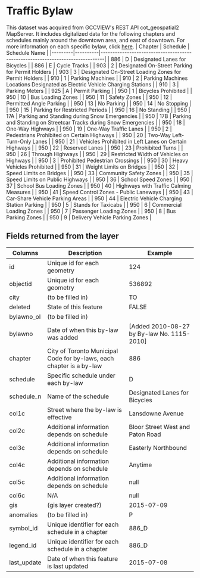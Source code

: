 # Traffic Bylaw 

This dataset was acquired from GCCVIEW's REST API cot_geospatial2 MapServer. It includes digitalized data for the following chapters and schedules mainly around the downtown area, and east of downtown. For more information on each specific bylaw, click [here](https://www.toronto.ca/legdocs/bylaws/lawmcode.htm#III).
| Chapter | Schedule | Schedule Name                                                                 |
|---------|----------|-------------------------------------------------------------------------------|
| 886     | D        | Designated Lanes for Bicycles                                                 |
| 886     | E        | Cycle Tracks                                                                  |
| 903     | 2        | Designated On-Street Parking for   Permit Holders                             |
| 903     | 3        | Designated On-Street Loading Zones for   Permit Holders                       |
| 910     | 1        | Parking Machines                                                              |
| 910     | 2        | Parking Machines Locations Designated   as Electric Vehicle Charging Stations |
| 910     | 3        | Parking Meters                                                                |
| 925     | A        | Permit Parking                                                                |
| 950     | 1        | Bicycles Prohibited                                                           |
| 950     | 10       | Bus Loading Zones                                                             |
| 950     | 11       | Safety Zones                                                                  |
| 950     | 12       | Permitted Angle Parking                                                       |
| 950     | 13       | No Parking                                                                    |
| 950     | 14       | No Stopping                                                                   |
| 950     | 15       | Parking for Restricted Periods                                                |
| 950     | 16       | No Standing                                                                   |
| 950     | 17A      | Parking and Standing during Snow   Emergencies                                |
| 950     | 17B      | Parking and Standing on Streetcar   Tracks during Snow Emergencies            |
| 950     | 18       | One-Way Highways                                                              |
| 950     | 19       | One-Way Traffic Lanes                                                         |
| 950     | 2        | Pedestrians Prohibited on Certain   Highways                                  |
| 950     | 20       | Two-Way Left-Turn-Only Lanes                                                  |
| 950     | 21       | Vehicles Prohibited in Left Lanes on   Certain Highways                       |
| 950     | 22       | Reserved Lanes                                                                |
| 950     | 23       | Prohibited Turns                                                              |
| 950     | 26       | Through Highways                                                              |
| 950     | 29       | Restricted Width of Vehicles on   Highways                                    |
| 950     | 3        | Prohibited Pedestrian Crossings                                               |
| 950     | 30       | Heavy Vehicles Prohibited                                                     |
| 950     | 31       | Weight Limits on Bridges                                                      |
| 950     | 32       | Speed Limits on Bridges                                                       |
| 950     | 33       | Community Safety Zones                                                        |
| 950     | 35       | Speed Limits on Public Highways                                               |
| 950     | 36       | School Speed Zones                                                            |
| 950     | 37       | School Bus Loading Zones                                                      |
| 950     | 40       | Highways with Traffic Calming Measures                                        |
| 950     | 41       | Speed Control Zones - Public Laneways                                         |
| 950     | 43       | Car-Share Vehicle Parking Areas                                               |
| 950     | 44       | Electric Vehicle Charging Station   Parking                                   |
| 950     | 5        | Stands for Taxicabs                                                           |
| 950     | 6        | Commercial Loading Zones                                                      |
| 950     | 7        | Passenger Loading Zones                                                       |
| 950     | 8        | Bus Parking Zones                                                             |
| 950     | 9        | Delivery Vehicle Parking Zones                                                |

## Fields returned from the layer

| Columns     | Description                                                            | Example                                    |
|-------------|------------------------------------------------------------------------|--------------------------------------------|
| id          | Unique id for each geometry                                            | 124                                        |
| objectid    | Unique id for each geometry                                            | 536892                                     |
| city        | (to be filled in)                                                      | TO                                         |
| deleted     | State of this feature                                                  | FALSE                                      |
| bylawno_ol  | (to be filled in)                                                      |                                            |
| bylawno     | Date of when this by-law was added                                     | [Added 2010-08-27 by By-law No. 1115-2010] |
| chapter     | City of Toronto Municipal Code for by-laws, each chapter is a   by-law | 886                                        |
| schedule    | Specific schedule under each by-law                                    | D                                          |
| schedule_n  | Name of the schedule                                                   | Designated Lanes for Bicycles              |
| col1c       | Street where the by-law is effective                                   | Lansdowne Avenue                           |
| col2c       | Additional information depends on schedule                             | Bloor Street West and Paton Road           |
| col3c       | Additional information depends on schedule                             | Easterly Northbound                        |
| col4c       | Additional information depends on schedule                             | Anytime                                    |
| col5c       | Additional information depends on schedule                             | null                                       |
| col6c       | N/A                                                                    | null                                       |
| gis         | (gis layer created?)                                                   | 2015-07-09                                 |
| anomalies   | (to be filled in)                                                      | P                                          |
| symbol_id   | Unique identifier for each schedule in a chapter                       | 886_D                                      |
| legend_id   | Unique identifier for each schedule in a chapter                       | 886_D                                      |
| last_update | Date of when this feature is last updated                              | 2015-07-08                                 |
